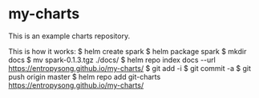 # my-charts

This is an example charts repository.

This is how it works:
$ helm create spark
$ helm package spark
$ mkdir docs
$ mv spark-0.1.3.tgz ./docs/
$ helm repo index docs --url https://entropysong.github.io/my-charts/
$ git add -i
$ git commit -a
$ git push origin master
$ helm repo add git-charts https://entropysong.github.io/my-charts/
